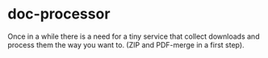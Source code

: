 # doc-processor
Once in a while there is a need for a tiny service that collect downloads and process them the way you want to. (ZIP and PDF-merge in a first step).
